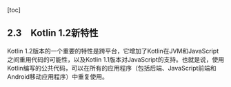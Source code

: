 [toc]

## 2.3　Kotlin 1.2新特性

Kotlin 1.2版本的一个重要的特性是跨平台，它增加了Kotlin在JVM和JavaScript之间重用代码的可能性，以及Kotlin 1.1版本对JavaScript的支持。也就是说，使用Kotlin编写的公共代码，可以在所有的应用程序（包括后端、JavaScript前端和Android移动应用程序）中重复使用。


